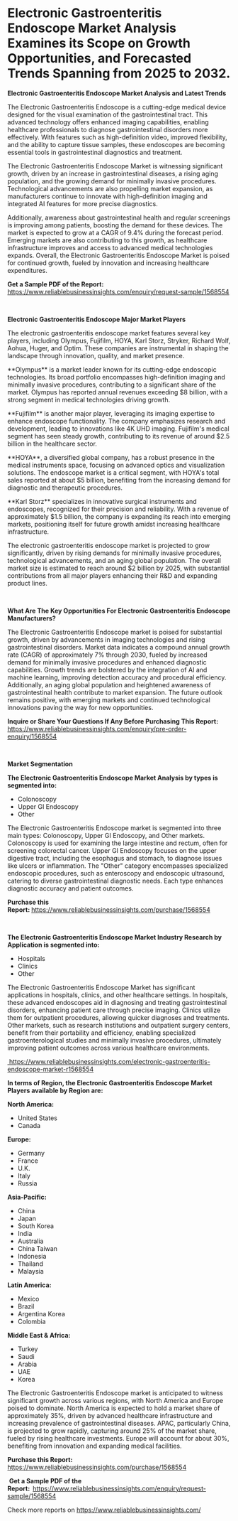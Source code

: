 <p><h1>Electronic Gastroenteritis Endoscope Market Analysis Examines its Scope on Growth Opportunities, and Forecasted Trends Spanning from 2025 to 2032.</h1></p><p><strong>Electronic Gastroenteritis Endoscope Market Analysis and Latest Trends</strong></p>
<p><p>The Electronic Gastroenteritis Endoscope is a cutting-edge medical device designed for the visual examination of the gastrointestinal tract. This advanced technology offers enhanced imaging capabilities, enabling healthcare professionals to diagnose gastrointestinal disorders more effectively. With features such as high-definition video, improved flexibility, and the ability to capture tissue samples, these endoscopes are becoming essential tools in gastrointestinal diagnostics and treatment.</p><p>The Electronic Gastroenteritis Endoscope Market is witnessing significant growth, driven by an increase in gastrointestinal diseases, a rising aging population, and the growing demand for minimally invasive procedures. Technological advancements are also propelling market expansion, as manufacturers continue to innovate with high-definition imaging and integrated AI features for more precise diagnostics.</p><p>Additionally, awareness about gastrointestinal health and regular screenings is improving among patients, boosting the demand for these devices. The market is expected to grow at a CAGR of 9.4% during the forecast period. Emerging markets are also contributing to this growth, as healthcare infrastructure improves and access to advanced medical technologies expands. Overall, the Electronic Gastroenteritis Endoscope Market is poised for continued growth, fueled by innovation and increasing healthcare expenditures.</p></p>
<p><strong>Get a Sample PDF of the Report:&nbsp;</strong> <a href="https://www.reliablebusinessinsights.com/enquiry/request-sample/1568554?utm_campaign=3455&utm_medium=2&utm_source=Github&utm_content=ia&utm_term=25032025&utm_id=electronic-gastroenteritis-endoscope">https://www.reliablebusinessinsights.com/enquiry/request-sample/1568554</a></p>
<p>&nbsp;</p>
<p><strong>Electronic Gastroenteritis Endoscope Major Market Players</strong></p>
<p><p>The electronic gastroenteritis endoscope market features several key players, including Olympus, Fujifilm, HOYA, Karl Storz, Stryker, Richard Wolf, Aohua, Huger, and Optim. These companies are instrumental in shaping the landscape through innovation, quality, and market presence.</p><p>**Olympus** is a market leader known for its cutting-edge endoscopic technologies. Its broad portfolio encompasses high-definition imaging and minimally invasive procedures, contributing to a significant share of the market. Olympus has reported annual revenues exceeding $8 billion, with a strong segment in medical technologies driving growth.</p><p>**Fujifilm** is another major player, leveraging its imaging expertise to enhance endoscope functionality. The company emphasizes research and development, leading to innovations like 4K UHD imaging. Fujifilm's medical segment has seen steady growth, contributing to its revenue of around $2.5 billion in the healthcare sector.</p><p>**HOYA**, a diversified global company, has a robust presence in the medical instruments space, focusing on advanced optics and visualization solutions. The endoscope market is a critical segment, with HOYA's total sales reported at about $5 billion, benefiting from the increasing demand for diagnostic and therapeutic procedures.</p><p>**Karl Storz** specializes in innovative surgical instruments and endoscopes, recognized for their precision and reliability. With a revenue of approximately $1.5 billion, the company is expanding its reach into emerging markets, positioning itself for future growth amidst increasing healthcare infrastructure.</p><p>The electronic gastroenteritis endoscope market is projected to grow significantly, driven by rising demands for minimally invasive procedures, technological advancements, and an aging global population. The overall market size is estimated to reach around $2 billion by 2025, with substantial contributions from all major players enhancing their R&D and expanding product lines.</p></p>
<p>&nbsp;</p>
<p><strong>What Are The Key Opportunities For Electronic Gastroenteritis Endoscope Manufacturers?</strong></p>
<p><p>The Electronic Gastroenteritis Endoscope market is poised for substantial growth, driven by advancements in imaging technologies and rising gastrointestinal disorders. Market data indicates a compound annual growth rate (CAGR) of approximately 7% through 2030, fueled by increased demand for minimally invasive procedures and enhanced diagnostic capabilities. Growth trends are bolstered by the integration of AI and machine learning, improving detection accuracy and procedural efficiency. Additionally, an aging global population and heightened awareness of gastrointestinal health contribute to market expansion. The future outlook remains positive, with emerging markets and continued technological innovations paving the way for new opportunities.</p></p>
<p><strong>Inquire or Share Your Questions If Any Before Purchasing This Report:</strong> <a href="https://www.reliablebusinessinsights.com/enquiry/pre-order-enquiry/1568554?utm_campaign=3455&utm_medium=2&utm_source=Github&utm_content=ia&utm_term=25032025&utm_id=electronic-gastroenteritis-endoscope">https://www.reliablebusinessinsights.com/enquiry/pre-order-enquiry/1568554</a></p>
<p>&nbsp;</p>
<p><strong>Market Segmentation</strong></p>
<p><strong>The Electronic Gastroenteritis Endoscope Market Analysis by types is segmented into:</strong></p>
<p><ul><li>Colonoscopy</li><li>Upper GI Endoscopy</li><li>Other</li></ul></p>
<p><p>The Electronic Gastroenteritis Endoscope market is segmented into three main types: Colonoscopy, Upper GI Endoscopy, and Other markets. Colonoscopy is used for examining the large intestine and rectum, often for screening colorectal cancer. Upper GI Endoscopy focuses on the upper digestive tract, including the esophagus and stomach, to diagnose issues like ulcers or inflammation. The "Other" category encompasses specialized endoscopic procedures, such as enteroscopy and endoscopic ultrasound, catering to diverse gastrointestinal diagnostic needs. Each type enhances diagnostic accuracy and patient outcomes.</p></p>
<p><strong>Purchase this Report:&nbsp;</strong><a href="https://www.reliablebusinessinsights.com/purchase/1568554?utm_campaign=3455&utm_medium=2&utm_source=Github&utm_content=ia&utm_term=25032025&utm_id=electronic-gastroenteritis-endoscope">https://www.reliablebusinessinsights.com/purchase/1568554</a></p>
<p>&nbsp;</p>
<p><strong>The Electronic Gastroenteritis Endoscope Market Industry Research by Application is segmented into:</strong></p>
<p><ul><li>Hospitals</li><li>Clinics</li><li>Other</li></ul></p>
<p><p>The Electronic Gastroenteritis Endoscope Market has significant applications in hospitals, clinics, and other healthcare settings. In hospitals, these advanced endoscopes aid in diagnosing and treating gastrointestinal disorders, enhancing patient care through precise imaging. Clinics utilize them for outpatient procedures, allowing quicker diagnoses and treatments. Other markets, such as research institutions and outpatient surgery centers, benefit from their portability and efficiency, enabling specialized gastroenterological studies and minimally invasive procedures, ultimately improving patient outcomes across various healthcare environments.</p></p>
<p><a href="https://www.reliablebusinessinsights.com/electronic-gastroenteritis-endoscope-market-r1568554?utm_campaign=3455&utm_medium=2&utm_source=Github&utm_content=ia&utm_term=25032025&utm_id=electronic-gastroenteritis-endoscope">&nbsp;https://www.reliablebusinessinsights.com/electronic-gastroenteritis-endoscope-market-r1568554</a></p>
<p><strong>In terms of Region, the Electronic Gastroenteritis Endoscope Market Players available by Region are:</strong></p>
<p>
    <p> <strong> North America: </strong>
        <ul>
            <li>United States</li>
            <li>Canada</li>
        </ul>
        </p> 
    <p> <strong> Europe: </strong>
        <ul>
            <li>Germany</li>
            <li>France</li>
            <li>U.K.</li>
            <li>Italy</li>
            <li>Russia</li>
        </ul>
        </p> 
    <p> <strong> Asia-Pacific: </strong>
        <ul>
            <li>China</li>
            <li>Japan</li>
            <li>South Korea</li>
            <li>India</li>
            <li>Australia</li>
            <li>China Taiwan</li>
            <li>Indonesia</li>
            <li>Thailand</li>
            <li>Malaysia</li>
        </ul>
        </p> 
    <p> <strong> Latin America: </strong>
        <ul>
            <li>Mexico</li>
            <li>Brazil</li>
            <li>Argentina Korea</li>
            <li>Colombia</li>
        </ul>
        </p> 
    <p> <strong> Middle East & Africa: </strong>
        <ul>
            <li>Turkey</li>
            <li>Saudi</li>
            <li>Arabia</li>
            <li>UAE</li>
            <li>Korea</li>
        </ul>
    </p>
    </p>
<p><p>The Electronic Gastroenteritis Endoscope market is anticipated to witness significant growth across various regions, with North America and Europe poised to dominate. North America is expected to hold a market share of approximately 35%, driven by advanced healthcare infrastructure and increasing prevalence of gastrointestinal diseases. APAC, particularly China, is projected to grow rapidly, capturing around 25% of the market share, fueled by rising healthcare investments. Europe will account for about 30%, benefiting from innovation and expanding medical facilities.</p></p>
<p><strong>Purchase this Report: </strong><a href="https://www.reliablebusinessinsights.com/purchase/1568554?utm_campaign=3455&utm_medium=2&utm_source=Github&utm_content=ia&utm_term=25032025&utm_id=electronic-gastroenteritis-endoscope">https://www.reliablebusinessinsights.com/purchase/1568554</a></p>
<p>&nbsp;<strong>Get a Sample PDF of the Report:&nbsp;&nbsp;</strong><a href="https://www.reliablebusinessinsights.com/enquiry/request-sample/1568554?utm_campaign=3455&utm_medium=2&utm_source=Github&utm_content=ia&utm_term=25032025&utm_id=electronic-gastroenteritis-endoscope">https://www.reliablebusinessinsights.com/enquiry/request-sample/1568554</a></p>
<p><strong></strong></p>
<p>Check more reports on <a href="https://www.reliablebusinessinsights.com/?utm_campaign=3455&utm_medium=2&utm_source=Github&utm_content=ia&utm_term=25032025&utm_id=electronic-gastroenteritis-endoscope">https://www.reliablebusinessinsights.com/</a></p>
